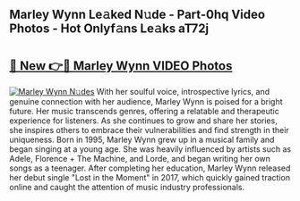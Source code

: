 ## Marley Wynn Le𝚊ked N𝚞de - Part-0hq Video Photos - Hot Onlyf𝚊ns Le𝚊ks aT72j

# <h2><a href="http://ac4508.deff.icu/?id=Marley+Wynn">🔗 New 👉🔴 Marley Wynn VIDEO Photos</a></h2>

[![Marley Wynn N𝚞des](https://i.imgur.com/rIISA9y.gif)](http://ac4508.deff.icu/?id=Marley+Wynn)
With her soulful voice, introspective lyrics, and genuine connection with her audience, Marley Wynn is poised for a bright future. Her music transcends genres, offering a relatable and therapeutic experience for listeners. As she continues to grow and share her stories, she inspires others to embrace their vulnerabilities and find strength in their uniqueness. Born in 1995, Marley Wynn grew up in a musical family and began singing at a young age. She was heavily influenced by artists such as Adele, Florence + The Machine, and Lorde, and began writing her own songs as a teenager. After completing her education, Marley Wynn released her debut single "Lost in the Moment" in 2017, which quickly gained traction online and caught the attention of music industry professionals.
